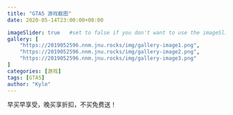 ```yaml
---
title: "GTA5 游戏截图"
date: 2020-05-14T23:00:00+08:00

imageSlider: true   #set to false if you don't want to use the imageSlider but a featuredImage
gallery: [
    "https://2019052596.nnm.jnu.rocks/img/gallery-image1.png",
    "https://2019052596.nnm.jnu.rocks/img/gallery-image2.png",
    "https://2019052596.nnm.jnu.rocks/img/gallery-image3.png"
]
categories: [游戏]
tags: [GTA5]
author: "Kyle"
---
```

早买早享受，晚买享折扣，不买免费送！